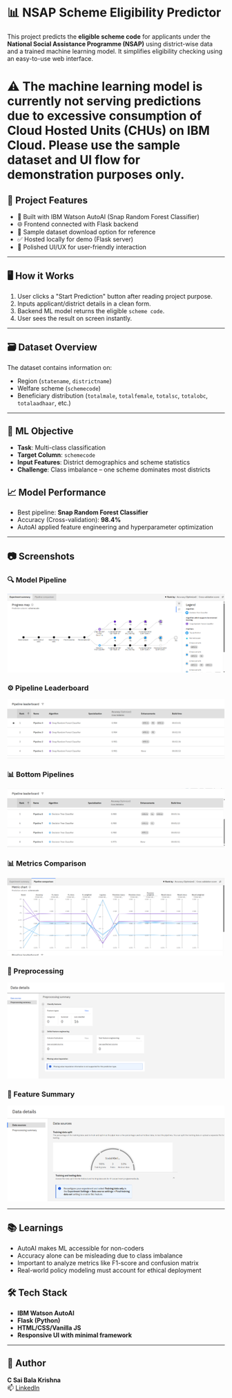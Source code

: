 # 📊 NSAP Scheme Eligibility Predictor

This project predicts the **eligible scheme code** for applicants under the **National Social Assistance Programme (NSAP)** using district-wise data and a trained machine learning model. It simplifies eligibility checking using an easy-to-use web interface.

# ⚠️  The machine learning model is currently not serving predictions due to excessive consumption of Cloud Hosted Units (CHUs) on IBM Cloud. Please use the sample dataset and UI flow for demonstration purposes only.

## 🚀 Project Features

- 🧠 Built with IBM Watson AutoAI (Snap Random Forest Classifier)
- 🌐 Frontend connected with Flask backend
- 📁 Sample dataset download option for reference
- ✅ Hosted locally for demo (Flask server)
- 🎨 Polished UI/UX for user-friendly interaction

---

## 🖥️ How it Works

1. User clicks a "Start Prediction" button after reading project purpose.
2. Inputs applicant/district details in a clean form.
3. Backend ML model returns the eligible `scheme code`.
4. User sees the result on screen instantly.

---
## 🗃 Dataset Overview
The dataset contains information on:
- Region (`statename`, `districtname`)
- Welfare scheme (`schemecode`)
- Beneficiary distribution (`totalmale`, `totalfemale`, `totalsc`, `totalobc`, `totalaadhaar`, etc.)

---
## 🎯 ML Objective
- **Task**: Multi-class classification
- **Target Column**: `schemecode`
- **Input Features**: District demographics and scheme statistics
- **Challenge**: Class imbalance – one scheme dominates most districts

## 📈 Model Performance
- Best pipeline: **Snap Random Forest Classifier**
- Accuracy (Cross-validation): **98.4%**
- AutoAI applied feature engineering and hyperparameter optimization

---
## 📷 Screenshots

### 🔍 Model Pipeline
![Experiment Summary](./Screenshot%202025-07-29%20153115.png)

### ⚙️ Pipeline Leaderboard
![Leaderboard](./Screenshot%202025-07-29%20153212.png)

### 📊 Bottom Pipelines
![Pipeline Comparison](./Screenshot%202025-07-29%20153245.png)

### 📊 Metrics Comparison
![Data Config](./Screenshot%202025-07-29%20153318.png)

### 🧹 Preprocessing
![Preprocessing Summary](./Screenshot%202025-07-29%20153527.png)

### 🔬 Feature Summary
![Feature Breakdown](./Screenshot%202025-07-29%20153441.png)

---
## 📚 Learnings
- AutoAI makes ML accessible for non-coders
- Accuracy alone can be misleading due to class imbalance
- Important to analyze metrics like F1-score and confusion matrix
- Real-world policy modeling must account for ethical deployment

## 🛠️ Tech Stack

- **IBM Watson AutoAI**
- **Flask (Python)**
- **HTML/CSS/Vanilla JS**
- **Responsive UI with minimal framework**

---
## 👤 Author
**C Sai Bala Krishna**  
📫 [LinkedIn](https://www.linkedin.com/in/c-sai-bala-krishna-5109b5265/)


